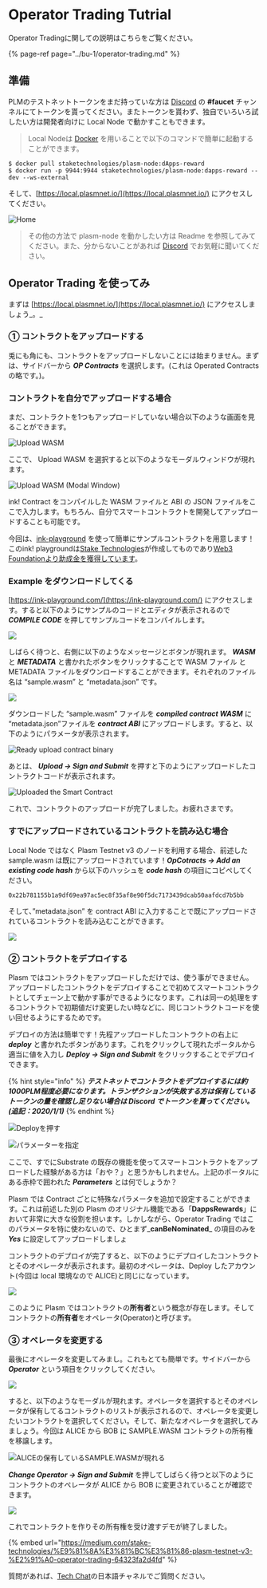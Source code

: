 # Operator Trading Tutrial

Operator Tradingに関しての説明はこちらをご覧ください。

{% page-ref page="../bu-1/operator-trading.md" %}

## 準備

PLMのテストネットトークンをまだ持っていな方は [Discord](https://discord.gg/UmVqZm) の **\#faucet** チャンネルにてトークンを貰ってください。またトークンを貰わず、独自でいろいろ試したい方は開発者向けに Local Node で動かすこともできます。

> Local Nodeは [Docker](https://hub.docker.com/repository/docker/staketechnologies/plasm-node) を用いることで以下のコマンドで簡単に起動することができます。

```text
$ docker pull staketechnologies/plasm-node:dApps-reward
$ docker run -p 9944:9944 staketechnologies/plasm-node:dapps-reward --dev --ws-external
```

そして、[https://local.plasmnet.io/](https://local.plasmnet.io/) にアクセスしてください。

![Home](../.gitbook/assets/screen-shot-2020-06-11-at-15.24.26.png)

> その他の方法で plasm-node を動かしたい方は Readme を参照してみてください。また、分からないことがあれば [Discord](https://discord.gg/UmVqZm) でお気軽に聞いてください。

## Operator Trading を使ってみ

まずは [https://local.plasmnet.io/](https://local.plasmnet.io/) にアクセスしましょう_。_

### ① コントラクトをアップロードする <a id="1d31"></a>

兎にも角にも、コントラクトをアップロードしないことには始まりません。まずは、サイドバーから _**OP Contracts**_ を選択します。\(これは Operated Contracts の略です。\)。

### コントラクトを自分でアップロードする場合 <a id="c8fe"></a>

まだ、コントラクトを1つもアップロードしていない場合以下のような画面を見ることができます。

![Upload WASM](../.gitbook/assets/screen-shot-2020-06-11-at-15.44.05.png)

ここで、 Upload WASM を選択すると以下のようなモーダルウィンドウが現れます。

![Upload WASM \(Modal Window\)](../.gitbook/assets/screen-shot-2020-06-11-at-15.45.42.png)

ink! Contract をコンパイルした WASM ファイルと ABI の JSON ファイルをここで入力します。もちろん、自分でスマートコントラクトを開発してアップロードすることも可能です。

今回は、[ink-playground](https://ink-playground.com/) を使って簡単にサンプルコントラクトを用意します！このink! playgroundは[Stake Technologies](https://stake.co.jp/)が作成してものであり[Web3 Foundationより助成金を獲得しています](https://medium.com/web3foundation/wrap-up-for-winter-with-our-wave-four-grant-recipients-52c27b831a6e)。

### **Example をダウンロードしてくる** <a id="b295"></a>

[https://ink-playground.com/](https://ink-playground.com/) にアクセスします。すると以下のようにサンプルのコードとエディタが表示されるので _**COMPILE CODE**_ を押してサンプルコードをコンパイルします。

![](../.gitbook/assets/sukurnshotto-2020-05-29-231336png.png)

しばらく待つと、右側に以下のようなメッセージとボタンが現れます。 _**WASM**_ と _**METADATA**_ と書かれたボタンをクリックすることで WASM ファイル と METADATA ファイルをダウンロードすることができます。それぞれのファイル名は “sample.wasm” と “metadata.json” です。

![](../.gitbook/assets/sukurnshotto-2020-05-29-231421png.png)

ダウンロードした “sample.wasm” ファイルを _**compiled contract WASM**_ に “metadata.json”ファイルを _**contract ABI**_ にアップロードします。すると、以下のようにパラメータが表示されます。

![Ready upload contract binary](../.gitbook/assets/screen-shot-2020-06-11-at-15.56.08.png)

あとは、 _**Upload -&gt; Sign and Submit**_ を押すと下のようにアップロードしたコントラクトコードが表示されます。

![Uploaded the Smart Contract](../.gitbook/assets/screen-shot-2020-06-11-at-15.59.49.png)

これで、コントラクトのアップロードが完了しました。お疲れさまです。

### すでにアップロードされているコントラクトを読み込む場合 <a id="6284"></a>

Local Node ではなく Plasm Testnet v3 のノードを利用する場合、前述した sample.wasm は既にアップロードされています！_**OpCotracts -&gt; Add an existing code hash**_ から以下のハッシュを _**code hash**_ の項目にコピペしてください。

```text
0x22b781155b1a9df69ea97ac5ec8f35af8e90f5dc7173439dcab50aafdcd7b5bb
```

そして、”metadata.json” を contract ABI に入力することで既にアップロードされているコントラクトを読み込むことができます。

![](../.gitbook/assets/sukurnshotto-2020-05-29-231839png.png)

### ② コントラクトをデプロイする <a id="f6ec"></a>

Plasm ではコントラクトをアップロードしただけでは、使う事ができません。アップロードしたコントラクトをデプロイすることで初めてスマートコントラクトとしてチェーン上で動かす事ができるようになります。これは同一の処理をするコントラクトで初期値だけ変更したい時などに、同じコントラクトコードを使い回せるようにするためです。

デプロイの方法は簡単です！先程アップロードしたコントラクトの右上に _**deploy**_ と書かれたボタンがあります。これをクリックして現れたポータルから適当に値を入力し _**Deploy -&gt; Sign and Submit**_ をクリックすることでデプロイできます。

{% hint style="info" %}
_**テストネットでコントラクトをデプロイするには約1000PLM程度必要になります。トランザクションが失敗する方は保有しているトークンの量を確認し足りない場合は Discord でトークンを貰ってください。\(追記：2020/1/1\)**_
{% endhint %}

![Deploy&#x3092;&#x62BC;&#x3059;](../.gitbook/assets/screen-shot-2020-06-11-at-16.04.52.png)

![&#x30D1;&#x30E9;&#x30E1;&#x30FC;&#x30BF;&#x30FC;&#x3092;&#x6307;&#x5B9A;](../.gitbook/assets/screen-shot-2020-06-11-at-16.10.34.png)

ここで、すでにSubstrate の既存の機能を使ってスマートコントラクトをアップロードした経験がある方は「おや？」と思うかもしれません。上記のポータルにある赤枠で囲われた _**Parameters**_ とは何でしょうか？

Plasm では Contract ごとに特殊なパラメータを追加で設定することができます。これは前述した別の Plasm のオリジナル機能である「**DappsRewards**」において非常に大きな役割を担います。しかしながら、Operator Trading ではこのパラメータを特に使わないので、ひとまず_**canBeNominated**_ の項目のみを _**Yes**_ に設定してアップロードしましょ

コントラクトのデプロイが完了すると、以下のようにデプロイしたコントラクトとそのオペレータが表示されます。最初のオペレータは、Deploy したアカウント\(今回は local 環境なので ALICE\)と同じになっています。

![](../.gitbook/assets/screen-shot-2020-06-11-at-16.14.43.png)

このように Plasm ではコントラクトの**所有者**という概念が存在します。そしてコントラクトの**所有者**をオペレータ\(Operator\)と呼びます。

### ③ オペレータを変更する <a id="e82a"></a>

最後にオペレータを変更してみまし。これもとても簡単です。サイドバーから _**Operator**_ という項目をクリックしてください。

![](../.gitbook/assets/screen-shot-2020-06-11-at-16.17.17.png)

すると、以下のようなモーダルが現れます。オペレータを選択するとそのオペレータが保有してるコントラクトのリストが表示されるので、オペレータを変更したいコントラクトを選択してください。そして、新たなオペレータを選択してみましょう。今回は ALICE から BOB に SAMPLE.WASM コントラクトの所有権を移譲します。

![ALICE&#x306E;&#x4FDD;&#x6709;&#x3057;&#x3066;&#x3044;&#x308B;SAMPLE.WASM&#x304C;&#x73FE;&#x308C;&#x308B;](../.gitbook/assets/screen-shot-2020-06-11-at-16.19.46%20%281%29.png)

_**Change Operator -&gt; Sign and Submit**_ を押してしばらく待つと以下のようにコントラクトのオペレータが ALICE から BOB に変更されていることが確認できます。

![](../.gitbook/assets/screen-shot-2020-06-11-at-16.21.22.png)

これでコントラクトを作りその所有権を受け渡すデモが終了しました。

{% embed url="https://medium.com/stake-technologies/%E9%81%8A%E3%81%BC%E3%81%86-plasm-testnet-v3-%E2%91%A0-operator-trading-64323fa2d4fd" %}

質問があれば、[Tech Chat](https://discord.gg/Cyjnrxv)の日本語チャネルでご質問ください。

